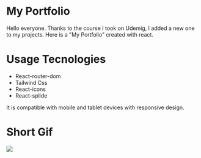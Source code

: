# My Portfolio

Hello everyone. Thanks to the course I took on Udemig, I added a new one to my projects. Here is a "My Portfolio" created with react.

# Usage Tecnologies

- React-router-dom
- Tailwind Css
- React-icons
- React-splide

It is compatible with mobile and tablet devices with responsive design.

# Short Gif

![](firebase.gif)
